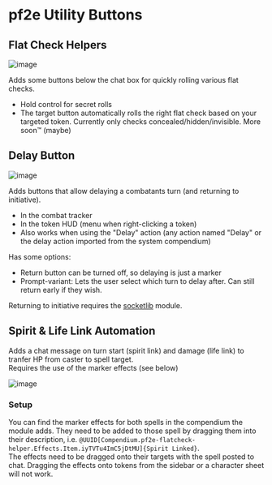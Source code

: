 # pf2e Utility Buttons

## Flat Check Helpers
![image](https://github.com/oWave/pf2e-flatcheck-helper/assets/9253349/ed949d77-3cc3-48c3-a245-c637aa14d7bb)

Adds some buttons below the chat box for quickly rolling various flat checks.
* Hold control for secret rolls
* The target button automatically rolls the right flat check based on your targeted token. Currently only checks concealed/hidden/invisible. More soon™ (maybe)

## Delay Button
![image](https://github.com/oWave/pf2e-flatcheck-helper/assets/9253349/df782d32-50ec-45fd-93f2-f40d0b63932d)

Adds buttons that allow delaying a combatants turn (and returning to initiative).
- In the combat tracker
- In the token HUD (menu when right-clicking a token)
- Also works when using the "Delay" action (any action named "Delay" or the delay action imported from the system compendium)

Has some options:
- Return button can be turned off, so delaying is just a marker
- Prompt-variant: Lets the user select which turn to delay after. Can still return early if they wish.

Returning to initiative requires the [socketlib](https://foundryvtt.com/packages/socketlib) module.

## Spirit & Life Link Automation
Adds a chat message on turn start (spirit link) and damage (life link) to tranfer HP from caster to spell target.  
Requires the use of the marker effects (see below)

![image](https://github.com/oWave/pf2e-flatcheck-helper/assets/9253349/53fe08d3-b427-482c-bee5-244e206b8195)

### Setup
You can find the marker effects for both spells in the compendium the module adds. They need to be added to those spell by dragging them into their description, i.e. `@UUID[Compendium.pf2e-flatcheck-helper.Effects.Item.iyTVTu4ImC5jDtMU]{Spirit Linked}`.  
The effects need to be dragged onto their targets with the spell posted to chat. Dragging the effects onto tokens from the sidebar or a character sheet will not work.
